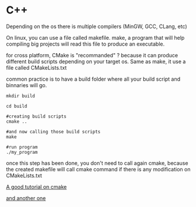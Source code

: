# C++

Depending on the os there is multiple compilers (MinGW, GCC, CLang, etc)

On linux, you can use a file called makefile. make, a program that will help compiling big projects will read this file to produce an executable.

for cross platform, CMake is "recommanded" ? because it can produce different build scripts depending on your target os. Same as make, it use a file called CMakeLists.txt

common practice is to have a build folder where all your build script and binnaries will go.


```shell
mkdir build

cd build

#creating build scripts
cmake .. 

#and now calling those build scripts
make

#run program
./my_program

```

once this step has been done, you don't need to call again cmake, because the created makefile will call cmake command if there is any modification on CMakeLists.txt

[A good tutorial on cmake](https://www.johnlamp.net/cmake-tutorial-4-libraries-and-subdirectories.html)

[and another one](https://cmake.org/cmake-tutorial/)